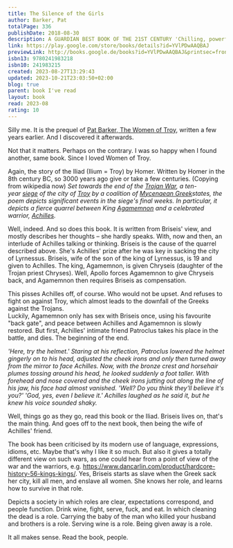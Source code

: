 ```yaml
---  
title: The Silence of the Girls  
author: Barker, Pat  
totalPage: 336  
publishDate: 2018-08-30  
description: A GUARDIAN BEST BOOK OF THE 21ST CENTURY 'Chilling, powerful, audacious' The Times 'Magnificent. You are in the hands of a writer at the height of her powers' Evening Standard There was a woman at the heart of the Trojan War whose voice has been silent - until now. Discover the greatest Greek myth of all - retold by the witness that history forgot . . . Briseis was a queen until her city was destroyed. Now she is a slave to the man who butchered her husband and brothers. Trapped in a world defined by men, can she survive to become the author of her own story? PERFECT FOR FANS OF MADELINE MILLER'S CIRCE AND THE SONG OF ACHILLES. *Shortlisted for the Women's Prize for Fiction and the Costa Novel Award* Pat Barker continues her extraordinary retelling of one of our greatest myths in The Women of Troy.  
link: https://play.google.com/store/books/details?id=YVlPDwAAQBAJ  
previewLink: http://books.google.de/books?id=YVlPDwAAQBAJ&printsec=frontcover&dq=Pat+Barker,+The+Silence+of+the+Girls&hl=&as_pt=BOOKS&cd=1&source=gbs_api  
isbn13: 9780241983218  
isbn10: 241983215  
created: 2023-08-27T13:29:43  
updated: 2023-10-21T23:03:50+02:00  
blog: true  
parent: book I've read  
layout: book  
read: 2023-08  
rating: 10  
---  
```

  
Silly me. It is the prequel of [Pat Barker, The Women of Troy](./Pat%20Barker,%20The%20Women%20of%20Troy.md), written a few years earlier. And I discovered it afterwards.  
  
Not that it matters. Perhaps on the contrary. I was so happy when I found another, same book. Since I loved Women of Troy.  
  
Again, the story of the Iliad (Ilium = Troy) by Homer. Written by Homer in the 8th century BC, so 3000 years ago give or take a few centuries. (Copying from wikipedia now) _Set towards the end of the [Trojan War](https://en.wikipedia.org/wiki/Trojan_War "Trojan War"), a ten-year [siege](https://en.wikipedia.org/wiki/Siege "Siege") of the city of [Troy](https://en.wikipedia.org/wiki/Troy "Troy") by a coalition of [Mycenaean Greek](https://en.wikipedia.org/wiki/Mycenaean_Greece "Mycenaean Greece")states, the poem depicts significant events in the siege's final weeks. In particular, it depicts a fierce quarrel between King [Agamemnon](https://en.wikipedia.org/wiki/Agamemnon "Agamemnon") and a celebrated warrior, [Achilles](https://en.wikipedia.org/wiki/Achilles "Achilles")._  
  
Well, indeed. And so does this book. It is written from Briseis' view, and mostly describes her thoughts – she hardly speaks. With, now and then, an interlude of Achilles talking or thinking. Briseis is the cause of the quarrel described above. She's Achilles' prize after he was key in sacking the city of Lyrnessus. Briseis, wife of the son of the king of Lyrnessus, is 19 and given to Achilles. The king, Agamemnon, is given Chryseis (daughter of the Trojan priest Chryses). Well, Apollo forces Agamemnon to give Chryseis back, and Agamemnon then requires Briseis as compensation.  
  
This pisses Achilles off, of course. Who would not be upset. And refuses to fight on against Troy, which almost leads to the downfall of the Greeks against the Trojans.  
Luckily, Agamemnon only has sex with Briseis once, using his favourite "back gate", and peace between Achilles and Agamemnon is slowly restored. But first, Achilles' intimate friend Patroclus takes his place in the battle, and dies. The beginning of the end.  
  
_'Here, try the helmet.' Staring at his reflection, Patroclus lowered the helmet gingerly on to his head, adjusted the cheek irons and only then turned away from the mirror to face Achilles. Now, with the bronze crest and horsehair plumes tossing around his head, he looked suddenly a foot taller. With forehead and nose covered and the cheek irons jutting out along the line of his jaw, his face had almost vanished. 'Well? Do you think they'll believe it's you?' 'God, yes, even I believe it.' Achilles laughed as he said it, but he knew his voice sounded shaky._  
  
Well, things go as they go, read this book or the Iliad. Briseis lives on, that's the main thing. And goes off to the next book, then being the wife of Achilles' friend.  
  
The book has been criticised by its modern use of language, expressions, idioms, etc. Maybe that's why I like it so much. But also it gives a totally different view on such wars, as one could hear from a point of view of the war and the warriors, e.g. <https://www.dancarlin.com/product/hardcore-history-56-kings-kings/>. Yes, Briseis starts as slave when the Greek sack her city, kill all men, and enslave all women. She knows her role, and learns how to survive in that role.   
  
Depicts a society in which roles are clear, expectations correspond, and people function. Drink wine, fight, serve, fuck, and eat. In which cleaning the dead is a role. Carrying the baby of the man who killed your husband and brothers is a role. Serving wine is a role. Being given away is a role.  
  
It all makes sense. Read the book, people.  
